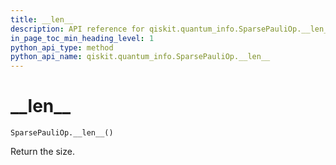 ```yaml
---
title: __len__
description: API reference for qiskit.quantum_info.SparsePauliOp.__len__
in_page_toc_min_heading_level: 1
python_api_type: method
python_api_name: qiskit.quantum_info.SparsePauliOp.__len__
---
```


# \_\_len\_\_

<span id="qiskit.quantum_info.SparsePauliOp.__len__" />

`SparsePauliOp.__len__()`

Return the size.

